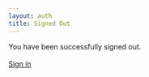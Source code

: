 ```yaml
---
layout: auth
title: Signed Out
---
```


<div class="mdl-card__supporting-text">
    You have been successfully signed out.
</div>

<br>

<div class="mdl-card__actions mdl-card--border">
    <a class="mdl-button mdl-button--accent mdl-js-button mdl-js-ripple-effect" href="{{ site.url }}/auth/sign-in">
        Sign in
    </a>
</div>